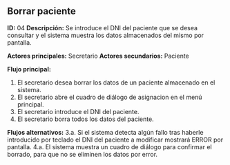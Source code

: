 ## Borrar paciente
**ID:** 04 **Descripción:** Se introduce el DNI del paciente que se desea consultar y el sistema muestra los datos almacenados del mismo por pantalla.

**Actores principales:** Secretario **Actores secundarios:** Paciente

**Flujo principal:**
1. El secretario desea borrar los datos de un paciente almacenado en el sistema.
2. El secretario abre el cuadro de diálogo de asignacion en el menú principal.
3. El secretario introduce el DNI del paciente.
4. El secretario borra todos los datos del paciente.

**Flujos alternativos:**
3.a. Si el sistema detecta algún fallo tras haberle introducido por teclado el DNI del paciente a modificar mostrará ERROR por pantalla.
4.a. El sistema muestra un cuadro de diálogo para confirmar el borrado, para que no se eliminen los datos por error.
